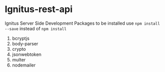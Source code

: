 # Ignitus-rest-api
Ignitus Server Side Development
Packages to be installed
use `npm install --save` instead of `npm install`
1. bcryptjs
2. body-parser
3. crypto
4. jsonwebtoken
5. multer
6. nodemailer

